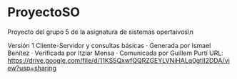 # ProyectoSO
 Proyecto del grupo 5 de la asignatura de sistemas opertaivos\n

Versión 1 
Cliente-Servidor y consultas básicas
· Generada por Ismael Benítez
· Verificada por Itziar Mensa
· Comunicada por Guillem Purtí
URL: https://drive.google.com/file/d/11KS5QxwfQQRZGEYLVNiHALq0gtII2DDA/view?usp=sharing
